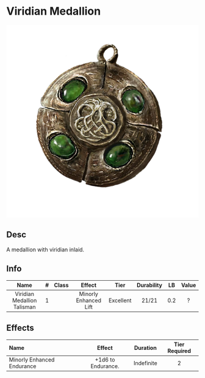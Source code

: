 # Viridian Medallion

![Copyrighted Image](ViridianMedallionTalisman.png)

## Desc

A medallion with viridian inlaid.

## Info

| Name | # | Class | Effect | Tier | Durability | LB | Value |
| :--: | :-: | :---: | :----: | :--: | :--------: | :-: | :---: |
| Viridian Medallion Talisman    | 1 |  | Minorly Enhanced Lift        | Excellent | 21/21 | 0.2 | ? |

## Effects

| Name | Effect | Duration | Tier Required |
| :--- | :----: | :------: | :-----------: |
| Minorly Enhanced Endurance   | +1d6 to Endurance. | Indefinite | 2 |
